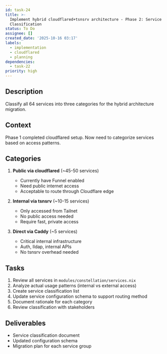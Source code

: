 ```yaml
---
id: task-24
title: >-
  Implement hybrid cloudflared+tsnsrv architecture - Phase 2: Service
  Classification
status: To Do
assignee: []
created_date: '2025-10-16 03:17'
labels:
  - implementation
  - cloudflared
  - planning
dependencies:
  - task-22
priority: high
---
```


## Description

<!-- SECTION:DESCRIPTION:BEGIN -->
Classify all 64 services into three categories for the hybrid architecture migration.

## Context

Phase 1 completed cloudflared setup. Now need to categorize services based on access patterns.

## Categories

1. **Public via cloudflared** (~45-50 services)
   - Currently have Funnel enabled
   - Need public internet access
   - Acceptable to route through Cloudflare edge

2. **Internal via tsnsrv** (~10-15 services)
   - Only accessed from Tailnet
   - No public access needed
   - Require fast, private access

3. **Direct via Caddy** (~5 services)
   - Critical internal infrastructure
   - Auth, lldap, internal APIs
   - No tsnsrv overhead needed

## Tasks

1. Review all services in `modules/constellation/services.nix`
2. Analyze actual usage patterns (internal vs external access)
3. Create service classification list
4. Update service configuration schema to support routing method
5. Document rationale for each category
6. Review classification with stakeholders

## Deliverables

- Service classification document
- Updated configuration schema
- Migration plan for each service group
<!-- SECTION:DESCRIPTION:END -->
